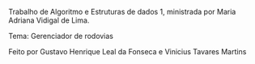 Trabalho de Algoritmo e Estruturas de dados 1, ministrada por Maria Adriana Vidigal de Lima.

Tema: Gerenciador de rodovias

Feito por Gustavo Henrique Leal da Fonseca e Vinicius Tavares Martins
